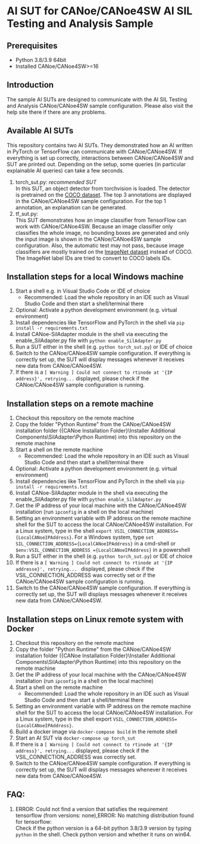 # AI SUT for CANoe/CANoe4SW AI SIL Testing and Analysis Sample
## Prerequisites
- Python 3.8/3.9 64bit
- Installed CANoe/CANoe4SW>=16

## Introduction
The sample AI SUTs are designed to communicate with the AI SIL Testing and Analysis CANoe/CANoe4SW sample configuration. Please also visit the help site there if there are any problems.

## Available AI SUTs
This repository contains two AI SUTs. They demonstrated how an AI written in PyTorch or TensorFlow can communicate with CANoe/CANoe4SW. If everything is set up correctly, interactions between CANoe/CANoe4SW and SUT are printed out. Depending on the setup, some queries (in particular explainable AI queries) can take a few seconds. 
1. torch_sut.py: *recommended SUT* <br />
  In this SUT, an object detector from torchvision is loaded. The detector is pretrained on the [COCO dataset](https://cocodataset.org/#home). The top 3 annotations are displayed in the CANoe/CANoe4SW sample configuration. For the top 1 annotation, an explanation can be generated.
2. tf_sut.py: <br />
  This SUT demonstrates how an image classifier from TensorFlow can work with CANoe/CANoe4SW. Because an image classifier only classifies the whole image, no bounding boxes are generated and only the input image is shown in the CANoe/CANoe4SW sample configuration. Also, the automatic test may not pass, because image classifiers are mostly trained on the [ImageNet dataset](https://www.image-net.org/) instead of COCO. The ImageNet label IDs are tried to convert to COCO labels IDs.

## Installation steps for a local Windows machine
1. Start a shell e.g. in Visual Studio Code or IDE of choice
   - Recommended: Load the whole repository in an IDE such as Visual Studio Code and then start a shell/terminal there
2. Optional: Activate a python development environment (e.g. virtual environment)
3. Install dependencies like TensorFlow and PyTorch in the shell via `pip install -r requirements.txt`
4. Install CANoe-SilAdapter module in the shell via executing the enable_SilAdapter.py file with `python enable_SilAdapter.py`
5. Run a SUT either in the shell (e.g. `python torch_sut.py`) or IDE of choice 
6. Switch to the CANoe/CANoe4SW sample configuration. If everything is correctly set up, the SUT will display messages whenever it receives new data from CANoe/CANoe4SW.
7. If there is a `[ Warning ] Could not connect to rtinode at '{IP address}', retrying...` displayed, please check if the CANoe/CANoe4SW sample configuration is running.

## Installation steps on a remote machine
1. Checkout this repository on the remote machine
2. Copy the folder "Python Runtime" from the CANoe/CANoe4SW installation folder ({CANoe Installation Folder}\Installer Additional Components\SilAdapter\Python Runtime) into this repository on the remote machine
3. Start a shell on the remote machine
   - Recommended: Load the whole repository in an IDE such as Visual Studio Code and then start a shell/terminal there
4. Optional: Activate a python development environment (e.g. virtual environment)
5. Install dependencies like TensorFlow and PyTorch in the shell via `pip install -r requirements.txt`
6. Install CANoe-SilAdapter module in the shell via executing the enable_SilAdapter.py file with `python enable_SilAdapter.py`
7. Get the IP address of your local machine with the CANoe/CANoe4SW installation (run `ipconfig` in a shell on the local machine) 
8. Setting an environment variable with IP address on the remote machine shell for the SUT to access the local CANoe/CANoe4SW installation. For a Linux system, type in the shell `export VSIL_CONNECTION_ADDRESS={LocalCANoeIPAddress}`. For a Windows system, type `set SIL_CONNECTION_ADDRESS={LocalCANoeIPAddress}` in a cmd-shell or `$env:VSIL_CONNECTION_ADDRESS ={LocalCANoeIPAddress}` in a powershell
9. Run a SUT either in the shell (e.g. `python torch_sut.py`) or IDE of choice 
10. If there is a `[ Warning ] Could not connect to rtinode at '{IP addresse}', retrying... ` displayed, please check if the VSIL_CONNECTION_ADDRESS was correctly set or if the CANoe/CANoe4SW sample configuration is running.
11. Switch to the CANoe/CANoe4SW sample configuration. If everything is correctly set up, the SUT will displays messages whenever it receives new data from CANoe/CANoe4SW.

## Installation steps on Linux remote system with Docker
1. Checkout this repository on the remote machine
2. Copy the folder "Python Runtime" from the CANoe/CANoe4SW installation folder ({CANoe Installation Folder}\Installer Additional Components\SilAdapter\Python Runtime) into this repository on the remote machine
3. Get the IP address of your local machine with the CANoe/CANoe4SW installation (run `ipconfig` in a shell on the local machine) 
4. Start a shell on the remote machine
   - Recommended: Load the whole repository in an IDE such as Visual Studio Code and then start a shell/terminal there
5. Setting an environment variable with IP address on the remote machine shell for the SUT to access the local CANoe/CANoe4SW installation. For a Linux system, type in the shell export `VSIL_CONNECTION_ADDRESS={LocalCANoeIPAddress}`.
6. Build a docker image via `docker-compose build` in the remote shell
7. Start an AI SUT via `docker-compose up torch_sut`
8. If there is a `[ Warning ] Could not connect to rtinode at '{IP address}', retrying...` displayed, please check if the VSIL_CONNECTION_ADDRESS was correctly set.
9. Switch to the CANoe/CANoe4SW sample configuration. If everything is correctly set up, the SUT will displays messages whenever it receives new data from CANoe/CANoe4SW.

## FAQ:
1. ERROR: Could not find a version that satisfies the requirement tensorflow (from versions: none),ERROR: No matching distribution found for tensorflow: <br />
   Check if the python version is a 64-bit python 3.8/3.9 version by typing `python` in the shell. Check python version and whether it runs on win64.


